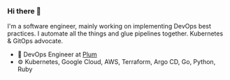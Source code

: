 ### Hi there 👋

I'm a software engineer, mainly working on implementing DevOps best practices. I automate all the things and glue pipelines together. Kubernetes & GitOps advocate.

- 🏢 DevOps Engineer at [Plum](https://withplum.com/)
- ⚙️ Kubernetes, Google Cloud, AWS, Terraform, Argo CD, Go, Python, Ruby
